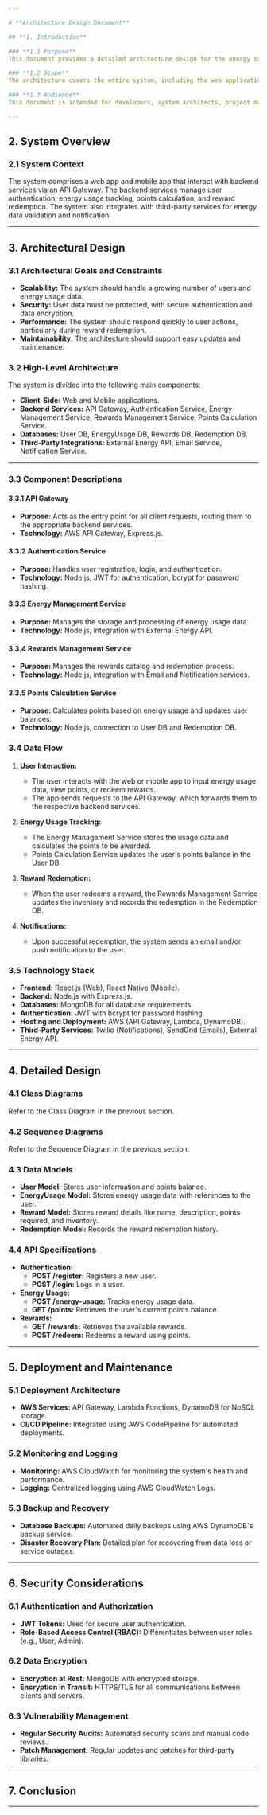 ```yaml
---

# **Architecture Design Document**

## **1. Introduction**

### **1.1 Purpose**
This document provides a detailed architecture design for the energy savings-based loyalty rewards system, which allows users to earn points for saving non-renewable energy and using renewable energy, and redeem those points for rewards.

### **1.2 Scope**
The architecture covers the entire system, including the web application, mobile application, backend services, databases, and third-party integrations.

### **1.3 Audience**
This document is intended for developers, system architects, project managers, and stakeholders involved in the development and deployment of the system.

---
```


## **2. System Overview**

### **2.1 System Context**
The system comprises a web app and mobile app that interact with backend services via an API Gateway. The backend services manage user authentication, energy usage tracking, points calculation, and reward redemption. The system also integrates with third-party services for energy data validation and notification.

---

## **3. Architectural Design**

### **3.1 Architectural Goals and Constraints**
- **Scalability:** The system should handle a growing number of users and energy usage data.
- **Security:** User data must be protected, with secure authentication and data encryption.
- **Performance:** The system should respond quickly to user actions, particularly during reward redemption.
- **Maintainability:** The architecture should support easy updates and maintenance.

### **3.2 High-Level Architecture**
The system is divided into the following main components:
- **Client-Side:** Web and Mobile applications.
- **Backend Services:** API Gateway, Authentication Service, Energy Management Service, Rewards Management Service, Points Calculation Service.
- **Databases:** User DB, EnergyUsage DB, Rewards DB, Redemption DB.
- **Third-Party Integrations:** External Energy API, Email Service, Notification Service.

---

### **3.3 Component Descriptions**

#### **3.3.1 API Gateway**
- **Purpose:** Acts as the entry point for all client requests, routing them to the appropriate backend services.
- **Technology:** AWS API Gateway, Express.js.

#### **3.3.2 Authentication Service**
- **Purpose:** Handles user registration, login, and authentication.
- **Technology:** Node.js, JWT for authentication, bcrypt for password hashing.

#### **3.3.3 Energy Management Service**
- **Purpose:** Manages the storage and processing of energy usage data.
- **Technology:** Node.js, integration with External Energy API.

#### **3.3.4 Rewards Management Service**
- **Purpose:** Manages the rewards catalog and redemption process.
- **Technology:** Node.js, integration with Email and Notification services.

#### **3.3.5 Points Calculation Service**
- **Purpose:** Calculates points based on energy usage and updates user balances.
- **Technology:** Node.js, connection to User DB and Redemption DB.

### **3.4 Data Flow**
1. **User Interaction:**
   - The user interacts with the web or mobile app to input energy usage data, view points, or redeem rewards.
   - The app sends requests to the API Gateway, which forwards them to the respective backend services.

2. **Energy Usage Tracking:**
   - The Energy Management Service stores the usage data and calculates the points to be awarded.
   - Points Calculation Service updates the user's points balance in the User DB.

3. **Reward Redemption:**
   - When the user redeems a reward, the Rewards Management Service updates the inventory and records the redemption in the Redemption DB.

4. **Notifications:**
   - Upon successful redemption, the system sends an email and/or push notification to the user.

### **3.5 Technology Stack**
- **Frontend:** React.js (Web), React Native (Mobile).
- **Backend:** Node.js with Express.js.
- **Databases:** MongoDB for all database requirements.
- **Authentication:** JWT with bcrypt for password hashing.
- **Hosting and Deployment:** AWS (API Gateway, Lambda, DynamoDB).
- **Third-Party Services:** Twilio (Notifications), SendGrid (Emails), External Energy API.

---

## **4. Detailed Design**

### **4.1 Class Diagrams**
Refer to the Class Diagram in the previous section.

### **4.2 Sequence Diagrams**
Refer to the Sequence Diagram in the previous section.

### **4.3 Data Models**
- **User Model:** Stores user information and points balance.
- **EnergyUsage Model:** Stores energy usage data with references to the user.
- **Reward Model:** Stores reward details like name, description, points required, and inventory.
- **Redemption Model:** Records the reward redemption history.

### **4.4 API Specifications**
- **Authentication:**
  - **POST /register:** Registers a new user.
  - **POST /login:** Logs in a user.
- **Energy Usage:**
  - **POST /energy-usage:** Tracks energy usage data.
  - **GET /points:** Retrieves the user's current points balance.
- **Rewards:**
  - **GET /rewards:** Retrieves the available rewards.
  - **POST /redeem:** Redeems a reward using points.

---

## **5. Deployment and Maintenance**

### **5.1 Deployment Architecture**
- **AWS Services:** API Gateway, Lambda Functions, DynamoDB for NoSQL storage.
- **CI/CD Pipeline:** Integrated using AWS CodePipeline for automated deployments.

### **5.2 Monitoring and Logging**
- **Monitoring:** AWS CloudWatch for monitoring the system's health and performance.
- **Logging:** Centralized logging using AWS CloudWatch Logs.

### **5.3 Backup and Recovery**
- **Database Backups:** Automated daily backups using AWS DynamoDB's backup service.
- **Disaster Recovery Plan:** Detailed plan for recovering from data loss or service outages.

---

## **6. Security Considerations**

### **6.1 Authentication and Authorization**
- **JWT Tokens:** Used for secure user authentication.
- **Role-Based Access Control (RBAC):** Differentiates between user roles (e.g., User, Admin).

### **6.2 Data Encryption**
- **Encryption at Rest:** MongoDB with encrypted storage.
- **Encryption in Transit:** HTTPS/TLS for all communications between clients and servers.

### **6.3 Vulnerability Management**
- **Regular Security Audits:** Automated security scans and manual code reviews.
- **Patch Management:** Regular updates and patches for third-party libraries.

---

## **7. Conclusion**

---
